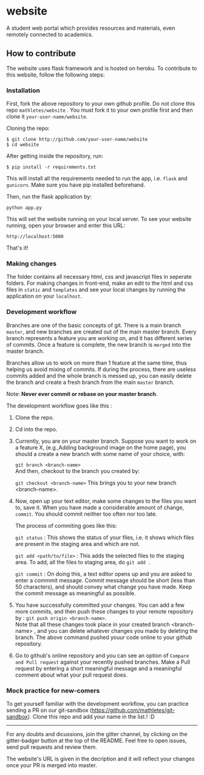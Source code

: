 # website
A student web portal which provides resources and materials, even remotely connected to academics. 

## How to contribute

The website uses flask framework and is hosted on heroku. To contribute to this website, follow the following steps:

### Installation

First, fork the above repository to your own github profile. Do not clone this repo `mathletes/website` . You must fork it to your own profile first and then clone it `your-user-name/website`.

Cloning the repo:

```
$ git clone http://github.com/your-user-name/website
$ cd website
```

After getting inside the repository, run:

`$ pip install -r requirements.txt`

This will install all the requirements needed to run the app, i.e. `flask` and `gunicorn`. Make sure you have pip installed beforehand.

Then, run the flask application by:

`python app.py`

This will set the website running on your local server. To see your website running, open your browser and enter this URL:

`http://localhost:5000`

That's it!

### Making changes

The folder contains all necessary html, css and javascript files in seperate folders. For making changes in front-end, make an edit to the html and css files in `static` and `templates` and see your local changes by running the application on your `localhost`.

### Development workflow

Branches are one of the basic concepts of git. There is a main branch `master`, and new branches are created out of the main master branch. Every branch represents a feature you are working on, and it has different series of commits. Once a feature is complete, the new branch is `merged` into the master branch.

Branches allow us to work on more than 1 feature at the same time, thus helping us avoid mixing of commits. If during the process, there are useless commits added and the whole branch is messed up, you can easily delete the branch and create a fresh branch from the main `master` branch.

Note: **Never ever commit or rebase on your master branch**.

The development workflow goes like this :

1. Clone the repo.
2. Cd into the repo.
3. Currently, you are on your master branch. Suppose you want to work on a feature X, (e.g.,Adding background image on the home page), you should a create a new branch with some name of your choice, with:    

    `git branch <branch-name>`    
    And then, checkout to the branch you created by:
    
    `git checkout <branch-name>`
    This brings you to your new branch \<branch-name>.
    
4. Now, open up your text editor, make some changes to the files you want to, save it. When you have made a considerable amount of change, `commit`. You should commit neither too often nor too late.

    The process of commiting goes like this:
    
    `git status` : This shows the status of your files, i.e. it shows which files are present in the staging area and which are not.
    
    `git add <path/to/file>` : This adds the selected files to the staging area. To add, all the files to staging area, do `git add .`
    
    `git commit` : On doing this, a text editor opens up and you are asked to enter a commmit message. Commit message should be short (less than 50 characters), and should convey what change you have made. Keep the commit message as meaningful as possible.
    
5. You have successfully committed your changes. You can add a few more commits, and then push these changes to your remote repository by :
    `git push origin <branch-name>`.    
    Note that all these changes took place in your created branch \<branch-name> , and you can delete whatever changes you made by deleting the branch. The above command pushed youur code online to your github repository.
    
6. Go to github's online repository and you can see an option of `Compare and Pull request` against your recently pushed branches. Make a Pull request by entering a short meaningful message and a meaningful comment about what your pull request does.

### Mock practice for new-comers

To get yourself familiar with the development workflow, you can practice sending a PR on our git-sandbox (https://github.com/mathletes/git-sandbox). Clone this repo and add your name in the list.! :D

-------------------------------

For any doubts and dicussions, join the gitter channel, by clicking on the gitter-badger button at the top of the README. Feel free to open issues, send pull requests and review them. 

The website's URL is given in the decription and it will reflect your changes once your PR is merged into master.
